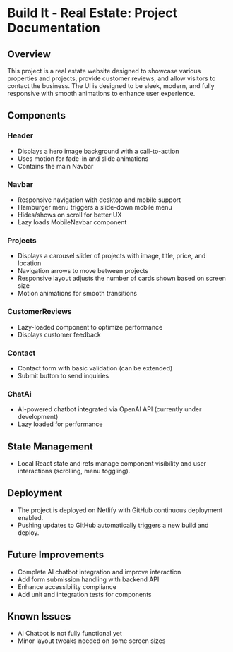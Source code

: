 
# Build It - Real Estate: Project Documentation

## Overview

This project is a real estate website designed to showcase various properties and projects, provide customer reviews, and allow visitors to contact the business. The UI is designed to be sleek, modern, and fully responsive with smooth animations to enhance user experience.

## Components

### Header

- Displays a hero image background with a call-to-action  
- Uses motion for fade-in and slide animations  
- Contains the main Navbar  

### Navbar

- Responsive navigation with desktop and mobile support  
- Hamburger menu triggers a slide-down mobile menu  
- Hides/shows on scroll for better UX  
- Lazy loads MobileNavbar component  

### Projects

- Displays a carousel slider of projects with image, title, price, and location  
- Navigation arrows to move between projects  
- Responsive layout adjusts the number of cards shown based on screen size  
- Motion animations for smooth transitions  

### CustomerReviews

- Lazy-loaded component to optimize performance  
- Displays customer feedback  

### Contact

- Contact form with basic validation (can be extended)  
- Submit button to send inquiries  

### ChatAi

- AI-powered chatbot integrated via OpenAI API (currently under development)  
- Lazy loaded for performance  

## State Management

- Local React state and refs manage component visibility and user interactions (scrolling, menu toggling).  

## Deployment

- The project is deployed on Netlify with GitHub continuous deployment enabled.  
- Pushing updates to GitHub automatically triggers a new build and deploy.  

## Future Improvements

- Complete AI chatbot integration and improve interaction  
- Add form submission handling with backend API  
- Enhance accessibility compliance  
- Add unit and integration tests for components  

## Known Issues

- AI Chatbot is not fully functional yet  
- Minor layout tweaks needed on some screen sizes  
